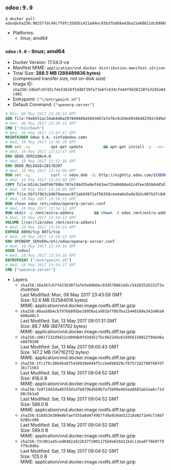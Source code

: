 ## `odoo:9.0`

```console
$ docker pull odoo@sha256:982577dc49c7fdfc3585b1421a04ec93b3fbd69a43ba21e60811dc899688aba2
```

-	Platforms:
	-	linux; amd64

### `odoo:9.0` - linux; amd64

-	Docker Version: 17.04.0-ce
-	Manifest MIME: `application/vnd.docker.distribution.manifest.v2+json`
-	Total Size: **288.5 MB (288489836 bytes)**  
	(compressed transfer size, not on-disk size)
-	Image ID: `sha256:2dbdfc07d3c7de53626f5dd8f39fa73a6fc634cf444f9d262207e32d5a94c981`
-	Entrypoint: `["\/entrypoint.sh"]`
-	Default Command: `["openerp-server"]`

```dockerfile
# Mon, 08 May 2017 23:28:14 GMT
ADD file:f4e6551ac34ab446a297849489a5693d67a7e76c9cb9ed9346d82392c9d9a5fe in / 
# Mon, 08 May 2017 23:28:15 GMT
CMD ["/bin/bash"]
# Wed, 10 May 2017 13:47:47 GMT
MAINTAINER Odoo S.A. <info@odoo.com>
# Wed, 10 May 2017 13:48:29 GMT
RUN set -x;         apt-get update         && apt-get install -y --no-install-recommends             ca-certificates             curl             node-less             python-gevent             python-pip             python-renderpm             python-support             python-watchdog         && curl -o wkhtmltox.deb -SL http://nightly.odoo.com/extra/wkhtmltox-0.12.1.2_linux-jessie-amd64.deb         && echo '40e8b906de658a2221b15e4e8cd82565a47d7ee8 wkhtmltox.deb' | sha1sum -c -         && dpkg --force-depends -i wkhtmltox.deb         && apt-get -y install -f --no-install-recommends         && apt-get purge -y --auto-remove -o APT::AutoRemove::RecommendsImportant=false -o APT::AutoRemove::SuggestsImportant=false npm         && rm -rf /var/lib/apt/lists/* wkhtmltox.deb         && pip install psycogreen==1.0
# Wed, 10 May 2017 13:52:47 GMT
ENV ODOO_VERSION=9.0
# Wed, 10 May 2017 13:52:48 GMT
ENV ODOO_RELEASE=20170207
# Wed, 10 May 2017 13:54:06 GMT
RUN set -x;         curl -o odoo.deb -SL http://nightly.odoo.com/${ODOO_VERSION}/nightly/deb/odoo_${ODOO_VERSION}c.${ODOO_RELEASE}_all.deb         && echo '4ff504f4b2a49667a0bc8bbca95079305d8108c8 odoo.deb' | sha1sum -c -         && dpkg --force-depends -i odoo.deb         && apt-get update         && apt-get -y install -f --no-install-recommends         && rm -rf /var/lib/apt/lists/* odoo.deb
# Wed, 10 May 2017 13:54:08 GMT
COPY file:b514c2e8f66799bc707e194d35e0ef442ee72b46668e42cdfee105b6445d7eb0 in / 
# Wed, 10 May 2017 13:54:09 GMT
COPY file:5bf1f863cb98f8aeeac8f1a8430f1af56358cee4a6e5ade3b2c00fb3fc8d4162 in /etc/odoo/ 
# Wed, 10 May 2017 13:54:11 GMT
RUN chown odoo /etc/odoo/openerp-server.conf
# Wed, 10 May 2017 13:54:12 GMT
RUN mkdir -p /mnt/extra-addons         && chown -R odoo /mnt/extra-addons
# Wed, 10 May 2017 13:54:13 GMT
VOLUME [/var/lib/odoo /mnt/extra-addons]
# Wed, 10 May 2017 13:54:14 GMT
EXPOSE 8069/tcp 8071/tcp
# Wed, 10 May 2017 13:54:15 GMT
ENV OPENERP_SERVER=/etc/odoo/openerp-server.conf
# Wed, 10 May 2017 13:54:16 GMT
USER [odoo]
# Wed, 10 May 2017 13:54:16 GMT
ENTRYPOINT ["/entrypoint.sh"]
# Wed, 10 May 2017 13:54:17 GMT
CMD ["openerp-server"]
```

-	Layers:
	-	`sha256:10a267c67f423630f3afe5e04bbbc93d578861ddcc54283526222f3ad5e895b9`  
		Last Modified: Mon, 08 May 2017 23:43:59 GMT  
		Size: 52.6 MB (52584016 bytes)  
		MIME: application/vnd.docker.image.rootfs.diff.tar.gzip
	-	`sha256:80aa58b4cb7976b895be10950a1a981bff8b7ba15440169e342e06a0600a48c3`  
		Last Modified: Sat, 13 May 2017 09:01:31 GMT  
		Size: 88.7 MB (88741792 bytes)  
		MIME: application/vnd.docker.image.rootfs.diff.tar.gzip
	-	`sha256:c001f232d9422cb09db8fd3dd51fbc96224dc615056150022f9de46ae8d703d6`  
		Last Modified: Sat, 13 May 2017 09:05:43 GMT  
		Size: 147.2 MB (147162112 bytes)  
		MIME: application/vnd.docker.image.rootfs.diff.tar.gzip
	-	`sha256:1fc1f6c38b46a8f5418929e044f5ccbe6b6929cf87572d2790f687d73bc71563`  
		Last Modified: Sat, 13 May 2017 09:04:52 GMT  
		Size: 616.0 B  
		MIME: application/vnd.docker.image.rootfs.diff.tar.gzip
	-	`sha256:7e9719d3da407d3d1d7b879b4569b7af5b99e465add683ab3ae6c71d08c5b1a0`  
		Last Modified: Sat, 13 May 2017 09:04:52 GMT  
		Size: 586.0 B  
		MIME: application/vnd.docker.image.rootfs.diff.tar.gzip
	-	`sha256:616853e309e0bfaef555a0d4f49b7fd9a916de52218a02f2e9c734bf628bcd48`  
		Last Modified: Sat, 13 May 2017 09:04:52 GMT  
		Size: 589.0 B  
		MIME: application/vnd.docker.image.rootfs.diff.tar.gzip
	-	`sha256:73c901a45ced0482a922b37f2001175b9e828421bdc13ea8f7669ff9ff9c8d0a`  
		Last Modified: Sat, 13 May 2017 09:04:52 GMT  
		Size: 125.0 B  
		MIME: application/vnd.docker.image.rootfs.diff.tar.gzip
